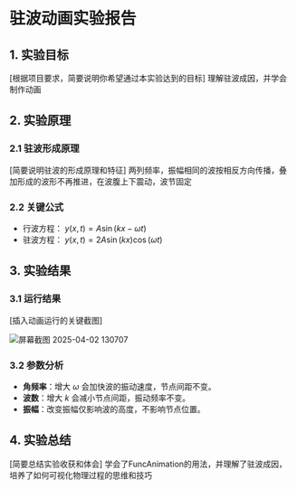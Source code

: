 # 驻波动画实验报告

## 1. 实验目标
[根据项目要求，简要说明你希望通过本实验达到的目标]
理解驻波成因，并学会制作动画
## 2. 实验原理
### 2.1 驻波形成原理
[简要说明驻波的形成原理和特征]
两列频率，振幅相同的波按相反方向传播，叠加形成的波形不再推进，在波腹上下震动，波节固定
### 2.2 关键公式
- 行波方程： $y(x, t) = A \sin(kx - \omega t)$
- 驻波方程： $y(x,t) = 2A\sin(kx)\cos(\omega t)$

## 3. 实验结果
### 3.1 运行结果
[插入动画运行的关键截图]

![屏幕截图 2025-04-02 130707](https://github.com/user-attachments/assets/33ae11e4-b516-4d41-9938-fd53cdd15ca1)

### 3.2 参数分析
- **角频率**：增大 $\omega$ 会加快波的振动速度，节点间距不变。
- **波数**：增大 $k$ 会减小节点间距，振动频率不变。
- **振幅**：改变振幅仅影响波的高度，不影响节点位置。

## 4. 实验总结
[简要总结实验收获和体会]
学会了FuncAnimation的用法，并理解了驻波成因，培养了如何可视化物理过程的思维和技巧

